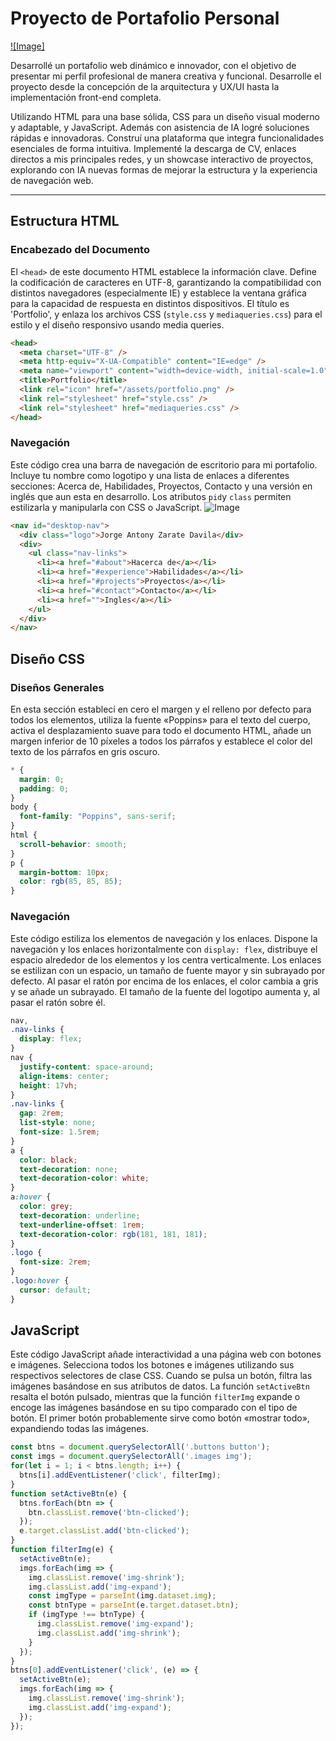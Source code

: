 # Proyecto de Portafolio Personal
[![Image]](https://github.com/anton-zd/Main-Portfolio/blob/main/assets/begin_page.png?raw=true)

Desarrollé un portafolio web dinámico e innovador, con el objetivo de presentar mi perfil profesional de manera creativa y funcional.
Desarrolle el proyecto desde la concepción de la arquitectura y UX/UI hasta la implementación front-end completa.

Utilizando HTML para una base sólida, CSS para un diseño visual moderno y adaptable, y JavaScript. Además con asistencia de IA logré soluciones rápidas e innovadoras.
Construí una plataforma que integra funcionalidades esenciales de forma intuitiva.  Implementé la descarga de CV, enlaces directos a mis principales redes, y un showcase interactivo de proyectos,
explorando con IA nuevas formas de mejorar la estructura y la experiencia de navegación web.

***

## Estructura HTML
### Encabezado del Documento
El `<head>` de este documento HTML establece la información clave. Define la codificación de caracteres en UTF-8, garantizando la compatibilidad con distintos navegadores (especialmente IE) y
establece la ventana gráfica para la capacidad de respuesta en distintos dispositivos. El título es 'Portfolio', y enlaza los archivos CSS (`style.css` y `mediaqueries.css`)
para el estilo y el diseño responsivo usando media queries.
```html
<head>
  <meta charset="UTF-8" />
  <meta http-equiv="X-UA-Compatible" content="IE=edge" />
  <meta name="viewport" content="width=device-width, initial-scale=1.0" />
  <title>Portfolio</title>
  <link rel="icon" href="/assets/portfolio.png" />
  <link rel="stylesheet" href="style.css" />
  <link rel="stylesheet" href="mediaqueries.css" />
</head>
```

### Navegación
Este código crea una barra de navegación de escritorio para mi portafolio. Incluye tu nombre como logotipo y una lista de enlaces a diferentes
secciones: Acerca de, Habilidades, Proyectos, Contacto y una versión en inglés que aun esta en desarrollo. Los atributos `pid`y `class` permiten
estilizarla y manipularla con CSS o JavaScript.
![Image](https://github.com/user-attachments/assets/44f14143-23de-43f9-acb9-28a991400a8a)
```html
<nav id="desktop-nav">
  <div class="logo">Jorge Antony Zarate Davila</div>
  <div>
    <ul class="nav-links">
      <li><a href="#about">Hacerca de</a></li>
      <li><a href="#experience">Habilidades</a></li>
      <li><a href="#projects">Proyectos</a></li>
      <li><a href="#contact">Contacto</a></li>
      <li><a href="">Ingles</a></li>
    </ul>
  </div>
</nav>
```

## Diseño CSS 
###  Diseños Generales
En esta sección establecí en cero el margen y el relleno por defecto para todos los elementos, utiliza la fuente «Poppins» para el texto del cuerpo, activa el
desplazamiento suave para todo el documento HTML, añade un margen inferior de 10 píxeles a todos los párrafos y establece el color del texto de los párrafos en gris oscuro.
```css
* {
  margin: 0;
  padding: 0;
}
body {
  font-family: "Poppins", sans-serif;
}
html {
  scroll-behavior: smooth;
}
p {
  margin-bottom: 10px;
  color: rgb(85, 85, 85);
}
```

### Navegación
Este código estiliza los elementos de navegación y los enlaces. Dispone la navegación y los enlaces horizontalmente con `display: flex`, distribuye el espacio alrededor
de los elementos y los centra verticalmente. Los enlaces se estilizan con un espacio, un tamaño de fuente mayor y sin subrayado por defecto. Al pasar el ratón por encima
de los enlaces, el color cambia a gris y se añade un subrayado. El tamaño de la fuente del logotipo aumenta y, al pasar el ratón sobre él.
```css
nav,
.nav-links {
  display: flex;
}
nav {
  justify-content: space-around;
  align-items: center;
  height: 17vh;
}
.nav-links {
  gap: 2rem;
  list-style: none;
  font-size: 1.5rem;
}
a {
  color: black;
  text-decoration: none;
  text-decoration-color: white;
}
a:hover {
  color: grey;
  text-decoration: underline;
  text-underline-offset: 1rem;
  text-decoration-color: rgb(181, 181, 181);
}
.logo {
  font-size: 2rem;
}
.logo:hover {
  cursor: default;
}
```

## JavaScript 
Este código JavaScript añade interactividad a una página web con botones e imágenes. Selecciona todos los botones e imágenes utilizando sus respectivos selectores de clase CSS.
Cuando se pulsa un botón, filtra las imágenes basándose en sus atributos de datos. La función `setActiveBtn` resalta el botón pulsado, mientras que la función `filterImg` expande o
encoge las imágenes basándose en su tipo comparado con el tipo de botón. El primer botón probablemente sirve como botón «mostrar todo», expandiendo todas las imágenes.
```js
const btns = document.querySelectorAll('.buttons button');
const imgs = document.querySelectorAll('.images img');
for(let i = 1; i < btns.length; i++) {
  btns[i].addEventListener('click', filterImg);
}
function setActiveBtn(e) {
  btns.forEach(btn => {
    btn.classList.remove('btn-clicked');
  });
  e.target.classList.add('btn-clicked');
}
function filterImg(e) {
  setActiveBtn(e);
  imgs.forEach(img => {
    img.classList.remove('img-shrink');
    img.classList.add('img-expand');
    const imgType = parseInt(img.dataset.img);
    const btnType = parseInt(e.target.dataset.btn);
    if (imgType !== btnType) {
      img.classList.remove('img-expand');
      img.classList.add('img-shrink');
    }
  });
}
btns[0].addEventListener('click', (e) => {
  setActiveBtn(e);
  imgs.forEach(img => {
    img.classList.remove('img-shrink');
    img.classList.add('img-expand');
  });
});
```
